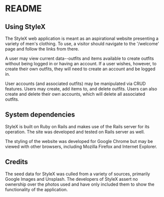 # README

## Using StyleX

The StyleX web application is meant as an aspirational website presenting a variety of men's clothing.  To use, a visitor should navigate to the '/welcome' page and follow the links from there.  

A user may view current data--outfits and items available to create outfits without being logged in or having an account.  If a user wishes, however, to create their own outfits, they will need to create an account and be logged in.  

User accounts (and associated outfits) may be manipulated via CRUD features.  Users may create, add items to, and delete outfits.  Users can also create and delete their own accounts, which will delete all associated outfits.  

## System dependencies

StyleX is built on Ruby on Rails and makes use of the Rails server for its operation.  The site was developed and tested on Rails server as well. 

The styling of the website was developed for Google Chrome but may be viewed with other browsers, including Mozilla Firefox and Internet Explorer.  

## Credits

The seed data for StyleX was culled from a variety of sources, primarily Google Images and Unsplash.  The developers of StyleX assert no ownership over the photos used and have only included them to show the functionality of the application.  

